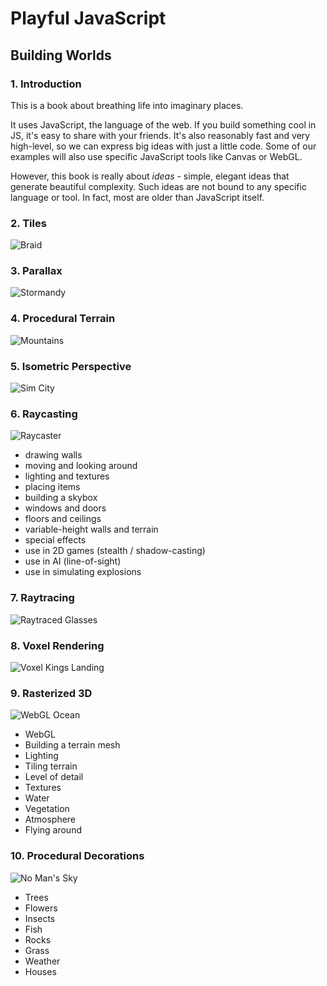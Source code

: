 # Playful JavaScript
## Building Worlds

### 1. Introduction

This is a book about breathing life into imaginary places.

It uses JavaScript, the language of the web.
If you build something cool in JS, it's easy to share with your friends.
It's also reasonably fast and very high-level, so we can express big ideas with just a little code.
Some of our examples will also use specific JavaScript tools like Canvas or WebGL.

However, this book is really about *ideas* -
simple, elegant ideas that generate beautiful complexity.
Such ideas are not bound to any specific language or tool.
In fact, most are older than JavaScript itself.

### 2. Tiles

![Braid](http://learningworksforkids.com/wp-content/uploads/Braid-screen01.jpg)

### 3. Parallax

![Stormandy](http://fc08.deviantart.net/fs70/f/2012/343/0/6/wip_parallax_background_by_stormandy-d5n5tr6.png)

### 4. Procedural Terrain

![Mountains](http://www.decarpentier.nl/wp-content/uploads/scape_ridge_mountains.jpg)

### 5. Isometric Perspective

![Sim City](http://web-vassets.ea.com/Assets/Resources/Image/Screenshots/scs-commercial-city.jpg?cb=1338867364)

### 6. Raycasting

![Raycaster](http://i1.ytimg.com/vi/eiFUV71Nyxw/maxresdefault.jpg)

- drawing walls
- moving and looking around
- lighting and textures
- placing items
- building a skybox
- windows and doors
- floors and ceilings
- variable-height walls and terrain
- special effects
- use in 2D games (stealth / shadow-casting)
- use in AI (line-of-sight)
- use in simulating explosions

### 7. Raytracing

![Raytraced Glasses](http://upload.wikimedia.org/wikipedia/commons/e/ec/Glasses_800_edit.png)

### 8. Voxel Rendering

![Voxel Kings Landing](http://blog.roblox.com/wp-content/uploads/2013/12/KingsLanding1.png)

### 9. Rasterized 3D

![WebGL Ocean](http://i.imgur.com/6hzpIYY.png)

- WebGL
- Building a terrain mesh
- Lighting
- Tiling terrain
- Level of detail
- Textures
- Water
- Vegetation
- Atmosphere
- Flying around

### 10. Procedural Decorations

![No Man's Sky](http://cdn3.vox-cdn.com/assets/4646831/no-mans-sky-gallery-06.jpg)

- Trees
- Flowers
- Insects
- Fish
- Rocks
- Grass
- Weather
- Houses
